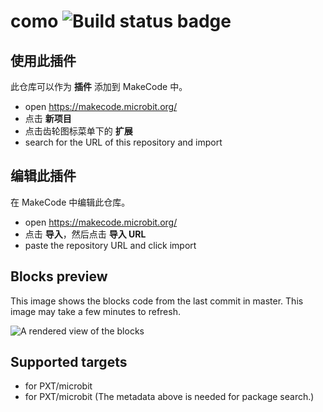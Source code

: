 # como ![Build status badge](https://github.com/stem-hanshin/como/workflows/MakeCode/badge.svg)



## 使用此插件

此仓库可以作为 **插件** 添加到 MakeCode 中。

* open https://makecode.microbit.org/
* 点击 **新项目**
* 点击齿轮图标菜单下的 **扩展**
* search for the URL of this repository and import

## 编辑此插件

在 MakeCode 中编辑此仓库。

* open https://makecode.microbit.org/
* 点击 **导入**，然后点击 **导入 URL**
* paste the repository URL and click import

## Blocks preview

This image shows the blocks code from the last commit in master.
This image may take a few minutes to refresh.

![A rendered view of the blocks](https://github.com/stem-hanshin/como/raw/master/.makecode/blocks.png)

## Supported targets

* for PXT/microbit
* for PXT/microbit
(The metadata above is needed for package search.)

